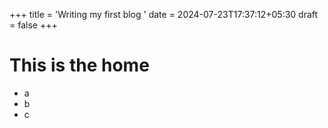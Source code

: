 +++
title = 'Writing my first blog '
date = 2024-07-23T17:37:12+05:30
draft = false
+++
# This is the home 
- a
- b 
- c 